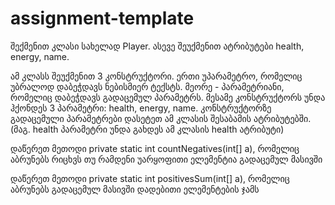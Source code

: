 # assignment-template

შექმენით კლასი სახელად Player. ასევე შეუქმენით ატრიბუტები health, energy, name.

ამ კლასს შეუქმენით 3 კონსტრუქტორი. ერთი უპარამეტრო, რომელიც უბრალოდ დაბეჭდავს ნებისმიერ ტექსტს. მეორე - პარამეტრიანი, რომელიც დაბეჭდავს გადაცემულ პარამეტრს.
მესამე კონსტრუქტორს უნდა ჰქონდეს 3 პარამეტრი: health, energy, name. კონსტრუქტორზე გადაცემული პარამეტრები დასეტეთ ამ კლასის შესაბამის ატრიბუტებში. (მაგ. health პარამეტრი უნდა გახდეს ამ კლასის health ატრიბუტი)

დაწერეთ მეთოდი private static int countNegatives(int[] a), რომელიც აბრუნებს
რიცხვს თუ რამდენი უარყოფითი ელემენტია გადაცემულ მასივში

დაწერეთ მეთოდი private static int positivesSum(int[] a), რომელიც აბრუნებს
გადაცემულ მასივში დადებითი ელემენტების ჯამს






 
